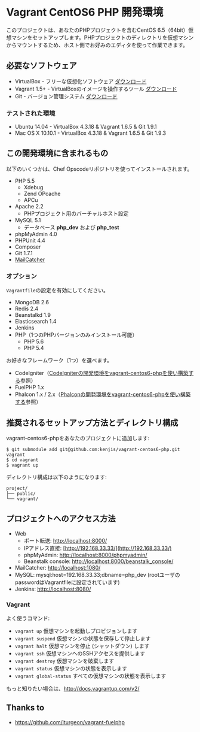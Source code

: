 # Vagrant CentOS6 PHP 開発環境

このプロジェクトは、あなたのPHPプロジェクトを含むCentOS 6.5（64bit）仮想マシンをセットアップします。PHPプロジェクトのディレクトリを仮想マシンからマウントするため、ホスト側でお好みのエディタを使って作業できます。

## 必要なソフトウェア

* VirtualBox - フリーな仮想化ソフトウェア [ダウンロード](https://www.virtualbox.org/wiki/Downloads)
* Vagrant 1.5+ - VirtualBoxのイメージを操作するツール [ダウンロード](http://downloads.vagrantup.com/)
* Git - バージョン管理システム [ダウンロード](http://git-scm.com/downloads)

### テストされた環境

* Ubuntu 14.04     - VirtualBox 4.3.18 & Vagrant 1.6.5 & Git 1.9.1
* Mac OS X 10.10.1 - VirtualBox 4.3.18 & Vagrant 1.6.5 & Git 1.9.3

## この開発環境に含まれるもの

以下のいくつかは、Chef Opscodeリポジトリを使ってインストールされます。

* PHP 5.5
  * Xdebug
  * Zend OPcache
  * APCu
* Apache 2.2
  * PHPプロジェクト用のバーチャルホスト設定
* MySQL 5.1
  * データベース **php_dev** および **php_test**
* phpMyAdmin 4.0
* PHPUnit 4.4
* Composer
* Git 1.7.1
* [MailCatcher](http://mailcatcher.me/)

### オプション

`Vagrantfile`の設定を有効にしてください。

* MongoDB 2.6
* Redis 2.4
* Beanstalkd 1.9
* Elasticsearch 1.4
* Jenkins
* PHP（1つのPHPバージョンのみインストール可能）
  * PHP 5.6
  * PHP 5.4

お好きなフレームワーク（1つ）を選べます。

* CodeIgniter（[CodeIgniterの開発環境をvagrant-centos6-phpを使い構築する](http://blog.a-way-out.net/blog/2014/12/02/install-codeigniter-with-vagrant/)参照）
* FuelPHP 1.x
* Phalcon 1.x / 2.x（[Phalconの開発環境をvagrant-centos6-phpを使い構築する](http://blog.a-way-out.net/blog/2014/12/01/install-phalcon-with-vagrant/)参照）

## 推奨されるセットアップ方法とディレクトリ構成

vagrant-centos6-phpをあなたのプロジェクトに追加します:

	$ git submodule add git@github.com:kenjis/vagrant-centos6-php.git vagrant
	$ cd vagrant
	$ vagrant up

ディレクトリ構成は以下のようになります:

	project/
	├── public/
	└── vagrant/

## プロジェクトへのアクセス方法

* Web
  * ポート転送: [http://localhost:8000/](http://localhost:8000/)
  * IPアドレス直接: [http://192.168.33.33/](http://192.168.33.33/)
  * phpMyAdmin: [http://localhost:8000/phpmyadmin/](http://localhost:8000/phpmyadmin/)
  * Beanstalk console: [http://localhost:8000/beanstalk_console/](http://localhost:8000/beanstalk_console/)
* MailCatcher: [http://localhost:1080/](http://localhost:1080/)
* MySQL: mysql:host=192.168.33.33;dbname=php_dev (rootユーザのpasswordはVagrantfileに設定されています)
* Jenkins: [http://localhost:8080/](http://localhost:8080/)

### Vagrant

よく使うコマンド:

* `vagrant up` 仮想マシンを起動しプロビジョンします
* `vagrant suspend` 仮想マシンの状態を保存して停止します
* `vagrant halt` 仮想マシンを停止 (シャットダウン) します
* `vagrant ssh` 仮想マシンへのSSHアクセスを提供します
* `vagrant destroy` 仮想マシンを破棄します
* `vagrant status` 仮想マシンの状態を表示します
* `vagrant global-status` すべての仮想マシンの状態を表示します

もっと知りたい場合は、http://docs.vagrantup.com/v2/

## Thanks to

* https://github.com/iturgeon/vagrant-fuelphp
